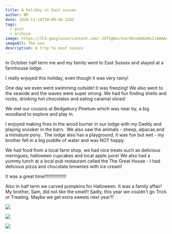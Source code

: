 ```yaml
---
title: A holiday in East sussex
author: BR
date: 2020-11-14T10:09:46.228Z
tags:
  - post
  - archive
image: https://lh3.googleusercontent.com/-JOfSgWus7o4/X6vu6mGeWsI/AAAAAAAAYyI/Fa2OrbnMAzokZuBbmsiFGZMIzPDuOo2pACLcBGAsYHQ/image.png
imageAlt: The sea
description: A trip to east suusex
---
```

In October half term me and my family went to East Sussex and stayed at a farmhouse lodge. 

I really enjoyed this holiday, even though it was very rainy! 

One day we even went swimming outside! It was freezing! We also went to the seaside and the waves were super strong. We had fun finding shells and rocks, drinking hot chocolates and eating caramel slices! 

We met our cousins at Bedgebury Pinetum which was near by, a big woodland to explore and play in.

I enjoyed making fires in the wood burner in our lodge with my Daddy and playing snooker in the barn.  We also saw the animals - sheep, alpacas and a miniature pony.  The lodge also has a playground, it was fun but wet - my brother fell in a big puddle of water and was NOT happy. 

We had food from a local farm shop, we had nice treats such as delicious meringues, halloween cupcakes and local apple juice! We also had a yummy lunch at a local pub restaurant called the The Great House - I had delicious pizza and chocolate brownies with ice cream!

It was a great time!!!!!!!!!!!!!!!!!

Also in half term we carved pumpkins for Halloween. It was a family affair! My brother, Sam, did not like the smell!! Sadly, this year we couldn't go Trick or Treating. Maybe we get extra sweets next year?!



![](https://1.bp.blogspot.com/-cW412_CCbww/X6vtuIilJeI/AAAAAAAAYxw/VkDnYxM6qu8KLixHRAJeYr2R3kkkc-7yQCPcBGAsYHg/s320/IMG_0499.JPG) 



![](https://lh3.googleusercontent.com/-sjIMALpAvy0/X6vusASIgoI/AAAAAAAAYyA/7IyTESJXBGkEVAQvsDnG2itHdyy5iQXoACLcBGAsYHQ/image.png)

![](https://lh3.googleusercontent.com/-9bKHZ3gO8Zo/X6vvBmdhS7I/AAAAAAAAYyQ/U5uM28pHeI4tuUbaIO6p8akNFyg9nPh4ACLcBGAsYHQ/image.png)